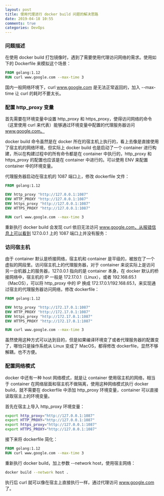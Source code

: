 ```yaml
---
layout: post
title: 使用代理进行 docker build 问题的解决思路
date: 2019-04-18 10:55
comments: true
categories: DevOps
---
```


### 问题描述

在使用 docker build 打包镜像时，遇到了需要使用代理访问网络的需求。使用如下的 Dockerfile 来模拟这个场景：

```dockerfile
FROM golang:1.12
RUN curl www.google.com --max-time 3
```

国内一般网络环境下，curl www.google.com 是无法正常返回的，加入 --max-time 让 curl 的耗时不要太长。

<!-- more -->

### 配置 http_proxy 变量

首先需要在环境变量中设置 http_proxy 和 https_proxy，使得访问网络的命令（这里使用 curl 来代表）能够通过环境变量中配置的代理服务器访问 www.google.com。

docker build 命令虽然是在 docker 所在的宿主机上执行的，看上去像是直接使用了宿主机的网络环境，但实际上 docker build 也是启动了一个 container 进行构建，所以在构建过程中的所有命令都是在 container 中执行的，http_proxy 和 https_proxy 的配置也应该是在 container 中进行的。可以使用 ENV 来配置 container 中的环境变量。

代理服务器启动在宿主机的 1087 端口上，修改 dockerfile 文件：

```dockerfile
FROM golang:1.12

ENV http_proxy "http://127.0.0.1:1087"
ENV HTTP_PROXY "http://127.0.0.1:1087"
ENV https_proxy "http://127.0.0.1:1087"
ENV HTTPS_PROXY "http://127.0.0.1:1087"

RUN curl www.google.com --max-time 3
```

重新执行 docker build 会发现 curl 依旧无法访问 www.google.com，从报错信息上可以看到 127.0.0.1 上的 1087 端口上并没有服务：

### 访问宿主机

由于 container 默认是桥接网络，宿主机和 container 是平级的，被放在了一个虚拟的网段里。访问宿主机上的代理服务器，对于 container 来说实际上是访问另一台机器上的服务器，127.0.0.1 指向的是 container 本身。在 docker 默认的桥接网络中，宿主机的 IP 一般是 172.17.0.1（Linux），或者 192.168.65.1（MacOS），可以将 http_proxy 中的 IP 换成 172.17.0.1/192.168.65.1，来实现通过宿主的代理服务器访问网络，修改 dockerfile：

```dockerfile
FROM golang:1.12

ENV http_proxy "http://172.17.0.1:1087"
ENV HTTP_PROXY "http://172.17.0.1:1087"
ENV https_proxy "http://172.17.0.1:1087"
ENV HTTPS_PROXY "http://172.17.0.1:1087"

RUN curl www.google.com --max-time 3
```

虽然使用这种方式可以达到目的，但是如果编译环境变了或者代理服务器的配置变了，哪怕只是操作系统从 Linux 变成了 MacOS，都得修改 dockerfile，显然不够解耦，也不方便。

### 配置网络模式

docker 中还有一种 host 网络模式，就是让 container 使用宿主机的网络，相当于 container 在网络层面和宿主机不做隔离，使用这种网络模式执行 docker build，就不需要在 dockerfile 中添加 http_proxy 环境变量，container 可以直接读取宿主上的环境变量。

首先在宿主上导入 http_proxy 环境变量：

```bash
export http_proxy="http://127.0.0.1:1087"
export HTTP_PROXY="http://127.0.0.1:1087"
export https_proxy="http://127.0.0.1:1087"
export HTTPS_PROXY="http://127.0.0.1:1087"
```

接下来将 dockerfile 简化：

```dockerfile
FROM golang:1.12
RUN curl www.google.com --max-time 3
```

重新执行 docker build，加上参数 --network host，使用宿主网络：

```bash
docker build --network host .
```

执行后 curl 就可以像在宿主上直接执行一样，通过代理访问 www.google.com 了。
